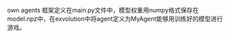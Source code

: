 

 own agents
框架定义在main.py文件中，模型权重用numpy格式保存在model.npz中，在exvolution中将agent定义为MyAgent能够用训练好的模型进行游戏。

